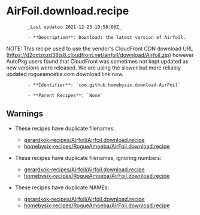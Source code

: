 # AirFoil.download.recipe

            _Last updated 2021-12-23 19:58:08Z_

            - **Description**: Downloads the latest version of Airfoil.

NOTE: This recipe used to use the vendor's CloudFront CDN download URL
(https://d2oxtzozd38ts8.cloudfront.net/airfoil/download/Airfoil.zip)
however AutoPkg users found that CloudFront was sometimes not kept updated
as new versions were released. We are using the slower but more reliably
updated rogueamoeba.com download link now.

            - **Identifier**: `com.github.homebysix.download.AirFoil`

            - **Parent Recipes**: `None`

## Warnings

- These recipes have duplicate filenames:
    - [gerardkok-recipes/Airfoil/Airfoil.download.recipe](/autopkg-dupe-tracker/gerardkok-recipes/Airfoil/Airfoil.download.recipe)
    - [homebysix-recipes/RogueAmoeba/AirFoil.download.recipe](/autopkg-dupe-tracker/homebysix-recipes/RogueAmoeba/AirFoil.download.recipe)

- These recipes have duplicate filenames, ignoring numbers:
    - [gerardkok-recipes/Airfoil/Airfoil.download.recipe](/autopkg-dupe-tracker/gerardkok-recipes/Airfoil/Airfoil.download.recipe)
    - [homebysix-recipes/RogueAmoeba/AirFoil.download.recipe](/autopkg-dupe-tracker/homebysix-recipes/RogueAmoeba/AirFoil.download.recipe)

- These recipes have duplicate NAMEs:
    - [gerardkok-recipes/Airfoil/Airfoil.download.recipe](/autopkg-dupe-tracker/gerardkok-recipes/Airfoil/Airfoil.download.recipe)
    - [homebysix-recipes/RogueAmoeba/AirFoil.download.recipe](/autopkg-dupe-tracker/homebysix-recipes/RogueAmoeba/AirFoil.download.recipe)